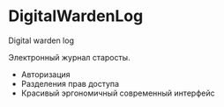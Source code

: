 # DigitalWardenLog
Digital warden log

Электронный журнал старосты.

* Авторизация
* Разделения прав доступа
* Красивый эргономичный современный интерфейс